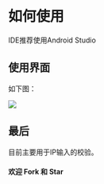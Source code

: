 # 如何使用 

IDE推荐使用Android Studio

## 使用界面

如下图：

![](https://github.com/rubinliudongpo/DigitalEditTextDemo/master/images/ip_dialog.png)  

## 最后  
目前主要用于IP输入的校验。

#### 欢迎 Fork 和 Star